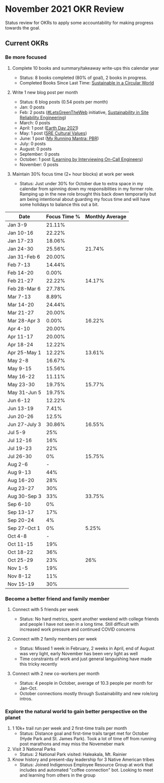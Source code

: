 # November 2021 OKR Review

Status review for OKRs to apply some accountability for making progress towards the goal.

## Current OKRs

### Be more focused
1. Complete 10 books and summary/takeaway write-ups this calendar year  
    * Status: 8 books completed (80% of goal), 2 books in progress.  
    * Completed Books Since Last Time: [Sustainable in a Circular World](https://github.com/dubrie/public/blob/main/archive/books/sustainable-in-a-circular-world.md)
        
1. Write 1 new blog post per month  
    * Status: 6 blog posts (0.54 posts per month)  
    * Jan: 0 posts 
    * Feb: 2 posts ([#LetsGreenTheWeb](https://dubrie.medium.com/letsgreentheweb-together-d54e81f1bdb6) initiative, [Sustainability in Site Reliability Engineering](https://devblogs.microsoft.com/sustainable-software/sustainability-in-site-reliability-engineering-sre/))
    * March: 0 posts 
    * April: 1 post ([Earth Day 2021](https://dubrie.medium.com/earth-day-2021-3273142ea860))
    * May: 1 post ([SRE Cultural Values](https://dubrie.medium.com/sre-cultural-values-a0073b475183))
    * June: 1 post ([My Running Mantra: PBR](https://dubrie.medium.com/my-running-mantra-pbr-c10dfe6a6709))
    * July: 0 posts
    * August: 0 posts
    * September: 0 posts
    * October: 1 post ([Learning by Interviewing On-Call Engineers](https://dubrie.medium.com/learning-by-interviewing-on-call-engineers-cfca3c683622))
    * November: 0 posts

1. Maintain 30% focus time (2+ hour blocks) at work per week  
    * Status: Just under 30% for October due to extra space in my calendar from spinning down my responsiblities in my former role. Ramping up in the new role brought this back down temporarily but am being intentional about guarding my focus time and will have some holidays to balance this out a bit.
    
|Date|Focus Time %|Monthly Average|
  |------|------|------|
  | Jan 3-9 | 21.11% | |
  | Jan 10-16 | 22.22% | | 
  | Jan 17-23 | 18.06% | |
  | Jan 24-30 | 25.56% | 21.74% |
  | Jan 31-Feb 6 | 20.00% | |
  | Feb 7-13 | 14.44% | |
  | Feb 14-20 | 0.00% | |
  | Feb 21-27 | 22.22% | 14.17% | 
  | Feb 28-Mar 6 | 27.78% | | 
  | Mar 7-13 | 8.89% | | 
  | Mar 14-20 | 24.44% | | 
  | Mar 21-27 | 20.00% | |
  | Mar 28-Apr 3 | 0.00% | 16.22% |
  | Apr 4-10 | 20.00% | |
  | Apr 11-17 | 20.00% | |
  | Apr 18-24 | 12.22% | |
  | Apr 25-May 1 | 12.22% | 13.61% |
  | May 2-8 | 16.67% | |
  | May 9-15 | 15.56% | |
  | May 16-22 | 11.11% | |
  | May 23-30 | 19.75% | 15.77% |
  | May 31-Jun 5 | 19.75% | |
  | Jun 6-12 | 12.22% |  |
  | Jun 13-19 | 7.41% |  |
  | Jun 20-26 | 12.5% |  |
  | Jun 27-July 3 | 30.86% | 16.55% |
  | Jul 5-9 | 25% | |
  | Jul 12-16 | 16% | |
  | Jul 19-23 | 22% | |
  | Jul 26-30 | 0% | 15.75% |
  | Aug 2-6 | - | |
  | Aug 9-13 | 44% | |
  | Aug 16-20 | 28% | |
  | Aug 23-27 | 30% | |
  | Aug 30-Sep 3 | 33% | 33.75% |
  | Sep 6-10 | 0% | |
  | Sep 13-17 | 17% | |
  | Sep 20-24 | 4% | |
  | Sep 27-Oct 1 | 0% | 5.25% |
  | Oct 4-8 | - | |
  | Oct 11-15 | 19% | |
  | Oct 18-22 | 36% | |
  | Oct 25-29 | 23% | 26% |
  | Nov 1-5 | 19% | |
  | Nov 8-12 | 11% | | 
  | Nov 15-19 | 30% | | 

### Become a better friend and family member
1. Connect with 5 friends per week  
    * Status: No hard metrics, spent another weekend with college friends and people I have not seen in a long time. Still difficult with increased work pressure and continued COVID concerns   
  
1. Connect with 2 family members per week  
    * Status: Missed 1 week in February, 2 weeks in April, end of August was very light, early November has been very light as well
    * Time constraints of work and just general languishing have made this tricky recently
  
1. Connect with 2 new co-workers per month  
    * Status: 4 people in October, average of 10.3 people per month for Jan-Oct.  
    * October connections mostly through Sustainability and new role/org intros.  

### Explore the natural world to gain better perspective on the planet
1. 1 10k+ trail run per week and 2 first-time trails per month  
    * Status: Distance goal and first-time trails target met for October (Hyde Park and St. James Park). Took a lot of time off from running post marathons and may miss the Novemeber mark
1. Visit 3 National Parks  
    * Status: 2 National Park visited: Haleakala, Mt. Rainier  
1. Know history and present-day leadership for 3 Native American tribes  
    * Status: Joined Indigenous Employee Resource Group at work that includes and automated "coffee connection" bot. Looking to meet and learning from others in the group


